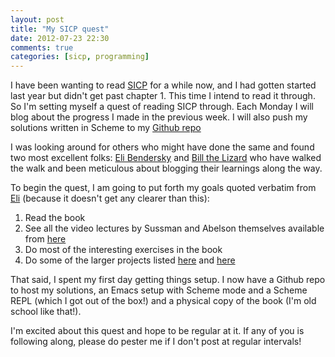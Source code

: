 ```yaml
---
layout: post
title: "My SICP quest"
date: 2012-07-23 22:30
comments: true
categories: [sicp, programming]
---
```

I have been wanting to read
[SICP](http://mitpress.mit.edu/sicp/full-text/book/book.html) for a
while now, and I had gotten started last year but didn't get past
chapter 1. This time I intend to read it through. So I'm setting
myself a quest of reading SICP through. Each Monday I will blog
about the progress I made in the previous week. I will also push my
solutions written in Scheme to my [Github repo](https://github.com/pastafari/sicp-redux)

I was looking around for others who might have done the same and found
two most excellent folks:
[Eli Bendersky](http://eli.thegreenplace.net/2007/06/19/introducing-the-sicp-reading-notes/)
and
[Bill the Lizard](http://www.billthelizard.com/2009/10/sicp-challenge.html)
who have walked the walk and been meticulous about blogging their
learnings along the way. 

To begin the quest, I am going to put forth my goals quoted verbatim
from
[Eli](http://eli.thegreenplace.net/2007/06/19/introducing-the-sicp-reading-notes/)
(because it doesn't get any clearer than this):

1. Read the book  
2. See all the video lectures by Sussman and Abelson themselves
available from
[here](http://www.swiss.ai.mit.edu/classes/6.001/abelson-sussman-lectures/)  
3. Do most of the interesting exercises in the book  
4. Do some of the larger projects listed
[here](http://mitpress.mit.edu/sicp/psets/index.html) and
[here](http://ocw.mit.edu/OcwWeb/Electrical-Engineering-and-Computer-Science/6-001Spring-2005/CourseHome/index.htm)  

That said, I spent my first day getting things setup. I now have a
Github repo to host my solutions, an Emacs setup with Scheme mode and
a Scheme REPL (which I got out of the box!) and a physical copy of the
book (I'm old school like that!). 

I'm excited about this quest and hope to be regular at it. If any of
you is following along, please do pester me if I don't post at regular
intervals!
